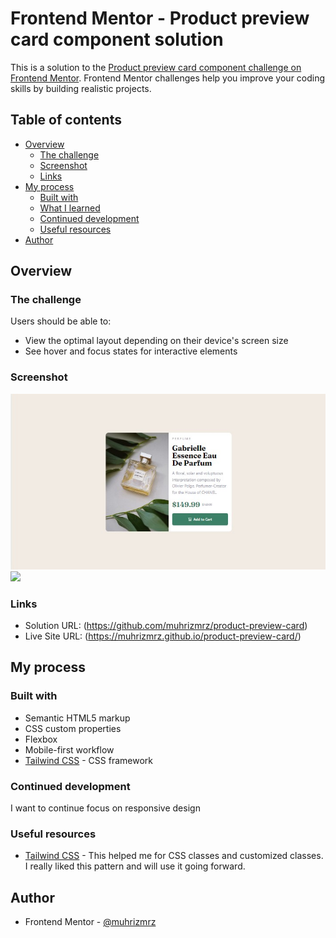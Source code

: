 # Frontend Mentor - Product preview card component solution

This is a solution to the [Product preview card component challenge on Frontend Mentor](https://www.frontendmentor.io/challenges/product-preview-card-component-GO7UmttRfa). Frontend Mentor challenges help you improve your coding skills by building realistic projects. 

## Table of contents

- [Overview](#overview)
  - [The challenge](#the-challenge)
  - [Screenshot](#screenshot)
  - [Links](#links)
- [My process](#my-process)
  - [Built with](#built-with)
  - [What I learned](#what-i-learned)
  - [Continued development](#continued-development)
  - [Useful resources](#useful-resources)
- [Author](#author)


## Overview

### The challenge

Users should be able to:

- View the optimal layout depending on their device's screen size
- See hover and focus states for interactive elements

### Screenshot

![](./desktop-view.jpg)
![](./mobile-view.jpg.jpg)

### Links

- Solution URL: (https://github.com/muhrizmrz/product-preview-card)
- Live Site URL: (https://muhrizmrz.github.io/product-preview-card/)

## My process

### Built with

- Semantic HTML5 markup
- CSS custom properties
- Flexbox
- Mobile-first workflow
- [Tailwind CSS](https://tailwindcss.com/) - CSS framework


### Continued development

I want to continue focus on responsive design


### Useful resources

- [Tailwind CSS](https://tailwindcss.com/) - This helped me for CSS classes and customized classes. I really liked this pattern and will use it going forward.

## Author

- Frontend Mentor - [@muhrizmrz](https://www.frontendmentor.io/profile/muhrizmrz)

